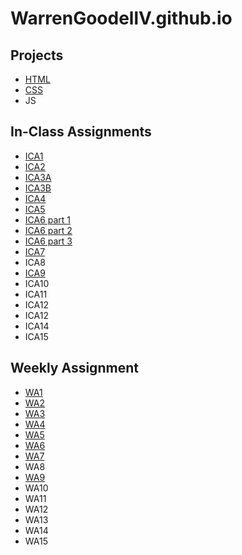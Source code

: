 # WarrenGoodellV.github.io


## Projects
* [HTML](https://warrengoodellv.github.io/html-midterm/page5.html)
* [CSS](https://warrengoodellv.github.io)
* JS

## In-Class Assignments 
* [ICA1](/ica/ICA1%20--%20Warren%20Goodell.pdf)
* [ICA2](/ica/ICA2%20--%20Warren%20Goodell.pdf)
* [ICA3A](/ica/ICA3A_WarrenGoodell.html)
* [ICA3B](/ica/ICA3B_WarrenGoodell.html)
* [ICA4](/ica/ICA4_WarrenGoodell.html)
* [ICA5](https://warrengoodellv.github.io/ica/ica5.html)
* [ICA6 part 1](https://warrengoodellv.github.io/ica/ICA6/ica6-part1.html)
* [ICA6 part 2](https://warrengoodellv.github.io/ica/ICA6/ica6-part2.html)
* [ICA6 part 3](https://warrengoodellv.github.io/ica/ICA6/ica6-part3.html)
* [ICA7](https://warrengoodellv.github.io/ica/ica7.html)
* ICA8
* [ICA9](https://warrengoodellv.github.io/ica/ica9.html)
* ICA10
* ICA11
* ICA12
* ICA12
* ICA14
* ICA15

## Weekly Assignment
* [WA1](https://warrengoodellv.github.io/wa/wa1.html)
* [WA2](https://warrengoodellv.github.io/wa/wa2.html)
* [WA3](https://warrengoodellv.github.io/wa/wa3.html)
* [WA4](https://warrengoodellv.github.io/wa/wa4.html)
* [WA5](https://warrengoodellv.github.io/wa/wa5.html)
* [WA6](https://warrengoodellv.github.io/wa/wa6.html)
* [WA7](https://warrengoodellv.github.io/wa/wa7.html)
* WA8
* [WA9](https://warrengoodellv.github.io/wa/wa9.html)
* WA10
* WA11
* WA12
* WA13
* WA14
* WA15